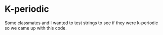 # K-periodic
Some classmates and I wanted to test strings to see if they were k-periodic so we came up with this code.
